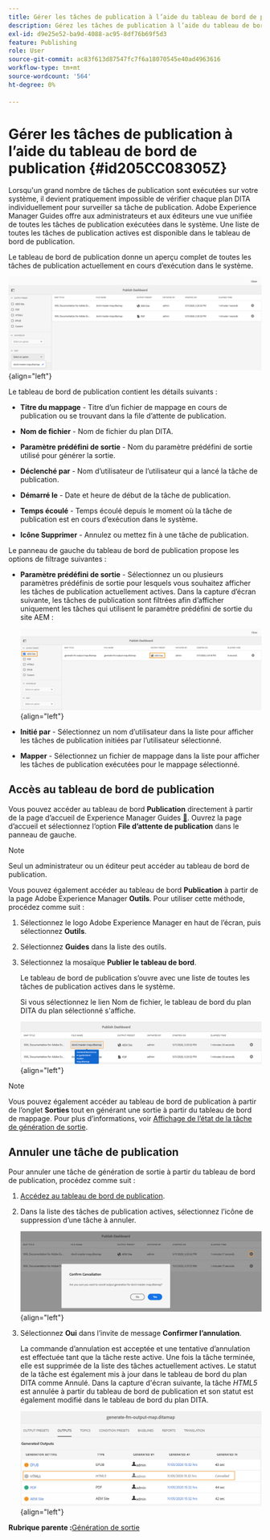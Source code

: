 ```yaml
---
title: Gérer les tâches de publication à l’aide du tableau de bord de publication
description: Gérez les tâches de publication à l’aide du tableau de bord de publication dans AEM Guides. Savoir comment accéder au tableau de bord de publication et annuler une tâche de publication.
exl-id: d9e25e52-ba9d-4088-ac95-8df76b69f5d3
feature: Publishing
role: User
source-git-commit: ac83f613d87547fc7f6a18070545e40ad4963616
workflow-type: tm+mt
source-wordcount: '564'
ht-degree: 0%

---
```


# Gérer les tâches de publication à l’aide du tableau de bord de publication {#id205CC08305Z}

Lorsqu&#39;un grand nombre de tâches de publication sont exécutées sur votre système, il devient pratiquement impossible de vérifier chaque plan DITA individuellement pour surveiller sa tâche de publication. Adobe Experience Manager Guides offre aux administrateurs et aux éditeurs une vue unifiée de toutes les tâches de publication exécutées dans le système. Une liste de toutes les tâches de publication actives est disponible dans le tableau de bord de publication.

Le tableau de bord de publication donne un aperçu complet de toutes les tâches de publication actuellement en cours d’exécution dans le système.

![](images/publish-dashboard.png){align="left"}

Le tableau de bord de publication contient les détails suivants :

- **Titre du mappage** - Titre d’un fichier de mappage en cours de publication ou se trouvant dans la file d’attente de publication.

- **Nom de fichier** - Nom de fichier du plan DITA.

- **Paramètre prédéfini de sortie** - Nom du paramètre prédéfini de sortie utilisé pour générer la sortie.

- **Déclenché par** - Nom d’utilisateur de l’utilisateur qui a lancé la tâche de publication.

- **Démarré le** - Date et heure de début de la tâche de publication.

- **Temps écoulé** - Temps écoulé depuis le moment où la tâche de publication est en cours d’exécution dans le système.

- **Icône Supprimer** - Annulez ou mettez fin à une tâche de publication.

Le panneau de gauche du tableau de bord de publication propose les options de filtrage suivantes :

- **Paramètre prédéfini de sortie** - Sélectionnez un ou plusieurs paramètres prédéfinis de sortie pour lesquels vous souhaitez afficher les tâches de publication actuellement actives. Dans la capture d’écran suivante, les tâches de publication sont filtrées afin d’afficher uniquement les tâches qui utilisent le paramètre prédéfini de sortie du site AEM :

  ![](images/publish-dashboard-preset-filter.png){align="left"}

- **Initié par** - Sélectionnez un nom d’utilisateur dans la liste pour afficher les tâches de publication initiées par l’utilisateur sélectionné.

- **Mapper** - Sélectionnez un fichier de mappage dans la liste pour afficher les tâches de publication exécutées pour le mappage sélectionné.

## Accès au tableau de bord de publication

Vous pouvez accéder au tableau de bord **Publication** directement à partir de la page d’accueil de Experience Manager Guides [&#128279;](./intro-home-page.md). Ouvrez la page d’accueil et sélectionnez l’option **File d’attente de publication** dans le panneau de gauche.

>[!NOTE]
>
> Seul un administrateur ou un éditeur peut accéder au tableau de bord de publication.

Vous pouvez également accéder au tableau de bord **Publication** à partir de la page Adobe Experience Manager **Outils**. Pour utiliser cette méthode, procédez comme suit :

1. Sélectionnez le logo Adobe Experience Manager en haut de l’écran, puis sélectionnez **Outils**.

1. Sélectionnez **Guides** dans la liste des outils.

1. Sélectionnez la mosaïque **Publier le tableau de bord**.

   Le tableau de bord de publication s’ouvre avec une liste de toutes les tâches de publication actives dans le système.

   Si vous sélectionnez le lien Nom de fichier, le tableau de bord du plan DITA du plan sélectionné s&#39;affiche.

   ![](images/publish-dashboard-click-filename-link.png){align="left"}


>[!NOTE]
>
> Vous pouvez également accéder au tableau de bord de publication à partir de l’onglet **Sorties** tout en générant une sortie à partir du tableau de bord de mappage. Pour plus d’informations, voir [Affichage de l’état de la tâche de génération de sortie](generate-output-for-a-dita-map.md#viewing_output_history).

## Annuler une tâche de publication

Pour annuler une tâche de génération de sortie à partir du tableau de bord de publication, procédez comme suit :

1. [Accédez au tableau de bord de publication](#access-the-publish-dashboard).

1. Dans la liste des tâches de publication actives, sélectionnez l’icône de suppression d’une tâche à annuler.

   ![](images/publish-dashboard-cancel-task.png){align="left"}

1. Sélectionnez **Oui** dans l’invite de message **Confirmer l’annulation**.

   La commande d’annulation est acceptée et une tentative d’annulation est effectuée tant que la tâche reste active. Une fois la tâche terminée, elle est supprimée de la liste des tâches actuellement actives. Le statut de la tâche est également mis à jour dans le tableau de bord du plan DITA comme Annulé. Dans la capture d&#39;écran suivante, la tâche *HTML5* est annulée à partir du tableau de bord de publication et son statut est également modifié dans le tableau de bord du plan DITA.

   ![](images/cancelled-output-task.png){align="left"}


**Rubrique parente :**&#x200B;[ Génération de sortie](generate-output.md)

